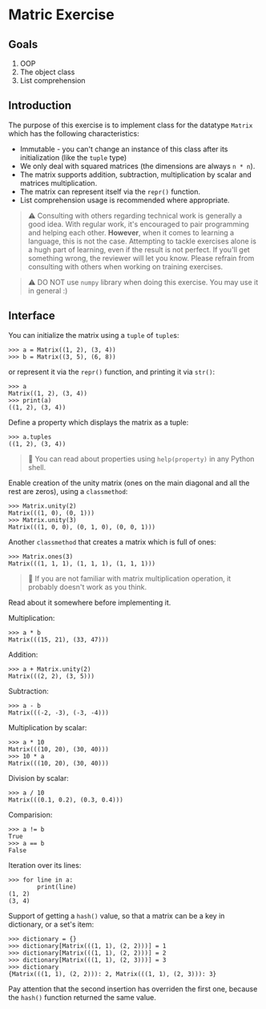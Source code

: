 # Matric Exercise

## Goals

1. OOP
2. The object class
3. List comprehension

## Introduction

The purpose of this exercise is to implement class for the datatype `Matrix` which has the following characteristics:

* Immutable - you can't change an instance of this class after its initialization (like the `tuple` type)
* We only deal with squared matrices (the dimensions are always `n * n`).
* The matrix supports addition, subtraction, multiplication by scalar and matrices multiplication.
* The matrix can represent itself via the `repr()` function.
* List comprehension usage is recommended where appropriate.

> :warning: Consulting with others regarding technical work is generally a good idea. With regular work, it's encouraged to pair programming and helping each other.
  **However**, when it comes to learning a language, this is not the case. Attempting to tackle exercises alone is a hugh part of learning, even if the result is not perfect. If you'll get something wrong, the reviewer will let you know.
  Please refrain from consulting with others when working on training exercises.

> :warning: DO NOT use `numpy` library when doing this exercise. You may use it in general :)

## Interface

You can initialize the matrix using a `tuple` of `tuple`s:

```
>>> a = Matrix((1, 2), (3, 4))
>>> b = Matrix((3, 5), (6, 8))
```

or represent it via the `repr()` function, and printing it via `str()`:

```
>>> a
Matrix((1, 2), (3, 4))
>>> print(a)
((1, 2), (3, 4))
```

Define a property which displays the matrix as a tuple:

```
>>> a.tuples
((1, 2), (3, 4))
```

> :pencil: You can read about properties using `help(property)` in any Python shell.

Enable creation of the unity matrix (ones on the main diagonal and all the rest are zeros), using a `classmethod`:

```
>>> Matrix.unity(2)
Matrix(((1, 0), (0, 1)))
>>> Matrix.unity(3)
Matrix(((1, 0, 0), (0, 1, 0), (0, 0, 1)))
```

Another `classmethod` that creates a matrix which is full of ones:

```
>>> Matrix.ones(3)
Matrix(((1, 1, 1), (1, 1, 1), (1, 1, 1)))
```

> :pencil:
  If you are not familiar with matrix multiplication operation, it probably doesn't work as you think.

  Read about it somewhere before implementing it.

Multiplication:

```
>>> a * b
Matrix(((15, 21), (33, 47)))
```

Addition:

```
>>> a + Matrix.unity(2)
Matrix(((2, 2), (3, 5)))
```

Subtraction:

```
>>> a - b
Matrix(((-2, -3), (-3, -4)))
```

Multiplication by scalar:

```
>>> a * 10
Matrix(((10, 20), (30, 40)))
>>> 10 * a
Matrix(((10, 20), (30, 40)))
```

Division by scalar:

```
>>> a / 10
Matrix(((0.1, 0.2), (0.3, 0.4)))
```

Comparision:

```
>>> a != b
True
>>> a == b
False
```

Iteration over its lines:

```
>>> for line in a:
        print(line)
(1, 2)
(3, 4)
```

Support of getting a `hash()` value, so that a matrix can be a key in dictionary, or a set's item:

```
>>> dictionary = {}
>>> dictionary[Matrix(((1, 1), (2, 2)))] = 1
>>> dictionary[Matrix(((1, 1), (2, 2)))] = 2
>>> dictionary[Matrix(((1, 1), (2, 3)))] = 3
>>> dictionary
{Matrix(((1, 1), (2, 2))): 2, Matrix(((1, 1), (2, 3))): 3}
```

Pay attention that the second insertion has overriden the first one, because the `hash()` function returned the same value.
